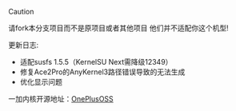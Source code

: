 > [!CAUTION]
> 
>请fork本分支项目而不是原项目或者其他项目 他们并不适配你这个机型!
 
更新日志:
- 适配susfs 1.5.5（KernelSU Next需降级12349）
- 修复Ace2Pro的AnyKernel3路径错误导致的无法生成
- 优化显示问题
 
一加内核开源地址：[OnePlusOSS](https://github.com/OnePlusOSS/kernel_manifest)


